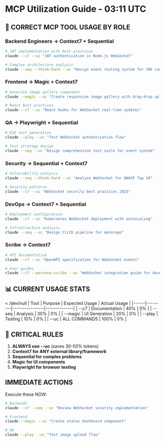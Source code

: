 # MCP Utilization Guide - 03:11 UTC

## 🎯 CORRECT MCP TOOL USAGE BY ROLE

### Backend Engineers → Context7 + Sequential
```bash
# JWT implementation with best practices
claude --c7 --uc "JWT authentication in Node.js WebSocket"

# Complex architecture analysis
claude --seq --think-hard --uc "Design event routing system for 10K concurrent connections"
```

### Frontend → Magic + Context7
```bash
# Generate image gallery component
claude --magic --uc "Create responsive image gallery with drag-drop upload"

# React best practices
claude --c7 --uc "React hooks for WebSocket real-time updates"
```

### QA → Playwright + Sequential
```bash
# E2E test generation
claude --play --uc "Test WebSocket authentication flow"

# Test strategy design
claude --seq --uc "Design comprehensive test suite for event system"
```

### Security → Sequential + Context7
```bash
# Vulnerability analysis
claude --seq --think-hard --uc "Analyze WebSocket for OWASP Top 10"

# Security patterns
claude --c7 --uc "WebSocket security best practices 2025"
```

### DevOps → Context7 + Sequential
```bash
# Deployment configuration
claude --c7 --uc "Kubernetes WebSocket deployment with autoscaling"

# Infrastructure analysis
claude --seq --uc "Design CI/CD pipeline for monorepo"
```

### Scribe → Context7
```bash
# API documentation
claude --c7 --uc "OpenAPI specification for WebSocket events"

# User guides
claude --c7 --persona-scribe --uc "WebSocket integration guide for developers"
```

## 📊 CURRENT USAGE STATS

 < /dev/null |  Tool | Purpose | Expected Usage | Actual Usage |
|------|---------|----------------|--------------|
| --c7 | Documentation | 40% | 0% |
| --seq | Analysis | 30% | 0% |
| --magic | UI Generation | 20% | 0% |
| --play | Testing | 10% | 0% |
| --uc | ALL COMMANDS | 100% | 0% |

## 🚨 CRITICAL RULES

1. **ALWAYS use --uc** (saves 30-50% tokens)
2. **Context7 for ANY external library/framework**
3. **Sequential for complex problems**
4. **Magic for UI components**
5. **Playwright for browser testing**

## IMMEDIATE ACTIONS

Execute these NOW:
```bash
# Backend1
claude --c7 --seq --uc "Review WebSocket security implementation"

# Frontend
claude --magic --uc "Create status dashboard component"

# QA
claude --play --uc "Test image upload flow"
```
